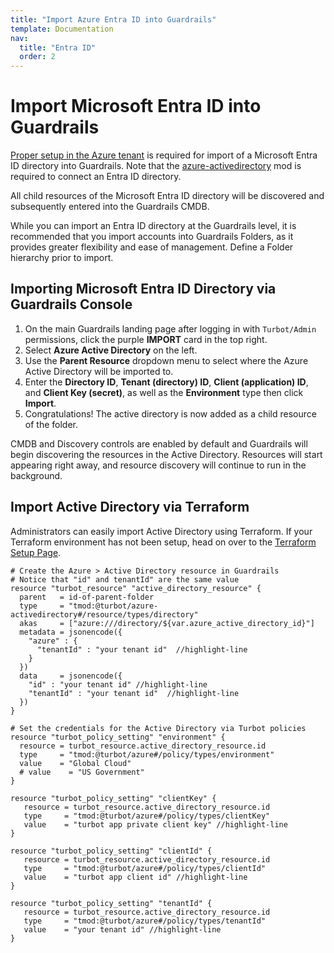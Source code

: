 ```yaml
---
title: "Import Azure Entra ID into Guardrails"
template: Documentation
nav:
  title: "Entra ID"
  order: 2
---
```


# Import Microsoft Entra ID into Guardrails

[Proper setup in the Azure tenant](integrations/azure/import) is required for
import of a Microsoft Entra ID directory into Guardrails. Note that the [azure-activedirectory](https://hub.guardrails.turbot.com/mods/azure/mods/azure-activedirectory) mod is required to
connect an Entra ID directory.

All child resources of the Microsoft Entra ID directory will be discovered and
subsequently entered into the Guardrails CMDB.

While you can import an Entra ID directory at the Guardrails level, it is
recommended that you import accounts into Guardrails Folders, as it provides greater
flexibility and ease of management. Define a Folder hierarchy prior to import.

## Importing Microsoft Entra ID Directory via Guardrails Console

1. On the main Guardrails landing page after logging in with `Turbot/Admin` permissions,
   click the purple **IMPORT** card in the top right.
2. Select **Azure Active Directory** on the left.
3. Use the **Parent Resource** dropdown menu to select where the Azure Active
   Directory will be imported to.
4. Enter the **Directory ID**, **Tenant (directory) ID**, **Client (application)
   ID**, and **Client Key (secret)**, as well as the **Environment** type then
   click **Import**.
5. Congratulations! The active directory is now added as a child resource of the
   folder.

CMDB and Discovery controls are enabled by default and Guardrails will begin
discovering the resources in the Active Directory. Resources will start
appearing right away, and resource discovery will continue to run in the
background.

## Import Active Directory via Terraform

Administrators can easily import Active Directory using Terraform. If your
Terraform environment has not been setup, head on over to the
[Terraform Setup Page](reference/terraform/setup).

```hcl
# Create the Azure > Active Directory resource in Guardrails
# Notice that "id" and tenantId" are the same value
resource "turbot_resource" "active_directory_resource" {
  parent   = id-of-parent-folder
  type     = "tmod:@turbot/azure-activedirectory#/resource/types/directory"
  akas     = ["azure:///directory/${var.azure_active_directory_id}"]
  metadata = jsonencode({
    "azure" : {
      "tenantId" : "your tenant id"  //highlight-line
    }
  })
  data     = jsonencode({
    "id" : "your tenant id" //highlight-line
    "tenantId" : "your tenant id"  //highlight-line
  })
}

# Set the credentials for the Active Directory via Turbot policies
resource "turbot_policy_setting" "environment" {
  resource = turbot_resource.active_directory_resource.id
  type     = "tmod:@turbot/azure#/policy/types/environment"
  value    = "Global Cloud" 
  # value    = "US Government" 
}

resource "turbot_policy_setting" "clientKey" {
   resource = turbot_resource.active_directory_resource.id
   type     = "tmod:@turbot/azure#/policy/types/clientKey"
   value    = "turbot app private client key" //highlight-line
}

resource "turbot_policy_setting" "clientId" {
   resource = turbot_resource.active_directory_resource.id
   type     = "tmod:@turbot/azure#/policy/types/clientId"
   value    = "turbot app client id" //highlight-line
}

resource "turbot_policy_setting" "tenantId" {
   resource = turbot_resource.active_directory_resource.id
   type     = "tmod:@turbot/azure#/policy/types/tenantId"
   value    = "your tenant id" //highlight-line
}
```
